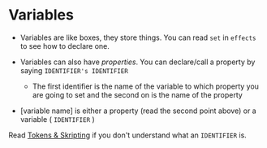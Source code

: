 # Variables

- Variables are like boxes, they store things. You can read `set` in `effects` to see how to declare one.
- Variables can also have *properties*. You can declare/call a property by saying `IDENTIFIER's IDENTIFIER`
  - The first identifier is the name of the variable to which property you are going to set and the second on is the name of the property
  
- [variable name] is either a property (read the second point above) or a variable ( `IDENTIFIER` ) 

Read [Tokens & Skripting](https://github.com/TutlaMC/TuSK/blob/main/docs/course/course/token.md) if you don't understand what an `IDENTIFIER` is.
